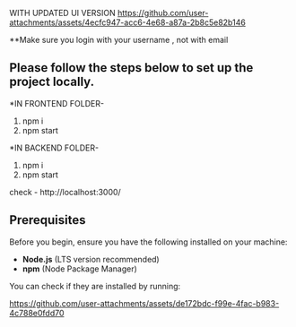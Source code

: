 WITH UPDATED UI VERSION
https://github.com/user-attachments/assets/4ecfc947-acc6-4e68-a87a-2b8c5e82b146



**Make sure you login with your username , not with email

Please follow the steps below to set up the project locally.
------
*IN FRONTEND FOLDER-
1. npm i
2. npm start

*IN BACKEND FOLDER-
1. npm i
2. npm start

check - http://localhost:3000/
## Prerequisites
Before you begin, ensure you have the following installed on your machine:
- **Node.js** (LTS version recommended)
- **npm** (Node Package Manager)

You can check if they are installed by running:



https://github.com/user-attachments/assets/de172bdc-f99e-4fac-b983-4c788e0fdd70




